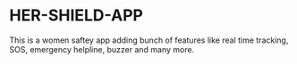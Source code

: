 # HER-SHIELD-APP
This is a women saftey app adding bunch of features like real time tracking, SOS, emergency helpline, buzzer and many more.
